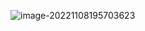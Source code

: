 



![image-20221108195703623](/Users/davidliu/Library/Application%20Support/typora-user-images/image-20221108195703623.png)





